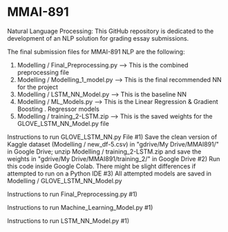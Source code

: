 # MMAI-891
Natural Language Processing:
This GitHub repository is dedicated to the development of an NLP solution for grading essay submissions.

The final submission files for MMAI-891 NLP are the following:
1) Modelling / Final_Preprocessing.py   --> This is the combined preprocessing file
2) Modelling / Modelling_1_model.py     --> This is the final recommended NN for the project
3) Modelling / LSTM_NN_Model.py         --> This is the baseline NN
4) Modelling / ML_Models.py             --> This is the Linear Regression & Gradient Boosting               .                                           Regressor models
5) Modelling / training_2-LSTM.zip      --> This is the saved weights for the GLOVE_LSTM_NN_Model.py file


Instructions to run GLOVE_LSTM_NN.py File
#1) Save the clean version of Kaggle dataset (Modelling / new_df-5.csv) in "gdrive/My Drive/MMAI891/" in Google Drive; unzip Modelling /  training_2-LSTM.zip and save the weights in "gdrive/My Drive/MMAI891/training_2/" in Google Drive
#2) Run this code inside Google Colab. There might be slight differences if attempted to run on a Python IDE
#3) All attempted models are saved in  Modelling / GLOVE_LSTM_NN_Model.py


Instructions to run Final_Preprocessing.py
#1) 


Instructions to run Machine_Learning_Model.py
#1)


Instructions to run LSTM_NN_Model.py
#1) 
